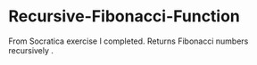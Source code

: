 # Recursive-Fibonacci-Function
From Socratica exercise I completed. Returns Fibonacci numbers recursively .
